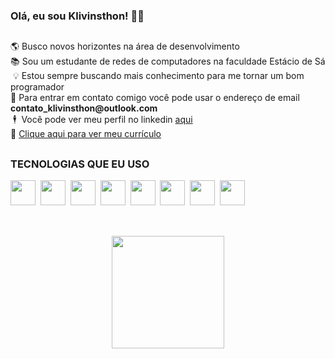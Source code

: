 <!-- -->
<link rel="stylesheet" href="https://cdn.jsdelivr.net/gh/devicons/devicon@v2.15.1/devicon.min.css">

<h3>Olá, eu sou Klivinsthon! 🧑‍💻</h3>

##

<p>
  🌎 Busco novos horizontes na área de desenvolvimento<br/>
  📚 Sou um estudante de redes de computadores na faculdade Estácio de Sá<br/>
  &nbsp;💡 Estou sempre buscando mais conhecimento para me tornar um bom programador<br/>
  📧 Para entrar em contato comigo você pode usar o endereço de email <b>contato_klivinsthon@outlook.com<br/></b>
  &nbsp;🕴️ &nbsp;Você pode ver meu perfil no linkedin <a href="https://www.linkedin.com/in/klivinsthon-kendert-994b251aa/" target="_blank">aqui</a><br/>
  📝 <a href="https://klivinsthon.netlify.app/">Clique aqui para ver meu currículo</a>
</p>

##

<h3>TECNOLOGIAS QUE EU USO</h3>

<!-- ÍCONES DE LINGUAGENS -->
<div>
  <img src="https://cdn.jsdelivr.net/gh/devicons/devicon/icons/html5/html5-original.svg" width="40"/>&nbsp;
  <img src="https://cdn.jsdelivr.net/gh/devicons/devicon/icons/css3/css3-original.svg" width="40"/>&nbsp;
  <img src="https://cdn.jsdelivr.net/gh/devicons/devicon/icons/javascript/javascript-original.svg" width="40"/>&nbsp;
  <img src="https://cdn.jsdelivr.net/gh/devicons/devicon/icons/sass/sass-original.svg" width="40"/>&nbsp;
  <img src="https://cdn.jsdelivr.net/gh/devicons/devicon/icons/bulma/bulma-plain.svg" width="40"/>&nbsp;
  <img src="https://cdn.jsdelivr.net/gh/devicons/devicon/icons/bootstrap/bootstrap-original.svg" width="40"/>&nbsp;
  <img src="https://cdn.jsdelivr.net/gh/devicons/devicon/icons/tailwindcss/tailwindcss-plain.svg" width="40"/>&nbsp;
  <img src="https://cdn.jsdelivr.net/gh/devicons/devicon/icons/react/react-original.svg" width="40"/>
</div>

##
<br/>

<div align="center">
  <a href="https://github.com/Klivinsthon">
  <img height="180em" src="https://github-readme-stats.vercel.app/api/top-langs/?username=Klivinsthon&layout=compact&langs_count=7&theme=highcontrast"/>
</div>
